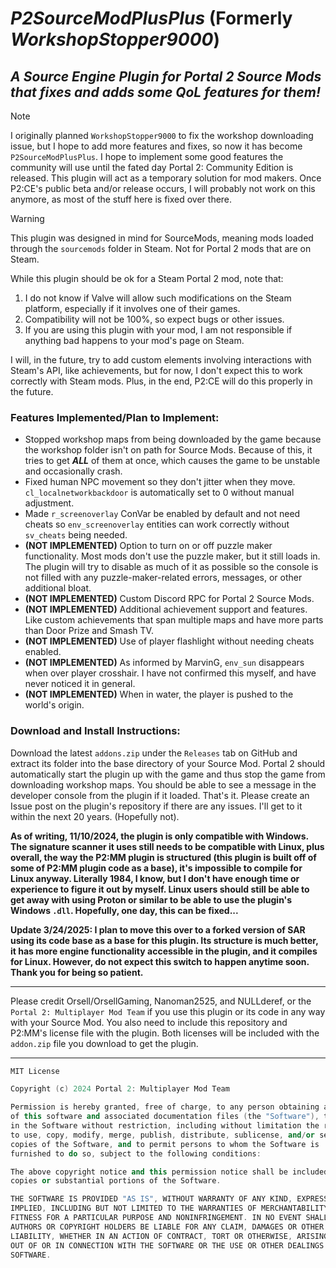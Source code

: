 # ***P2SourceModPlusPlus*** (Formerly ***WorkshopStopper9000***)

## ***A Source Engine Plugin for Portal 2 Source Mods that fixes and adds some QoL features for them!***

> [!NOTE]
> I originally planned `WorkshopStopper9000` to fix the workshop downloading issue, but I hope to add more features and fixes, so now it has become `P2SourceModPlusPlus`. I hope to implement some good features the community will use until the fated day Portal 2: Community Edition is released. This plugin will act as a temporary solution for mod makers. Once P2:CE's public beta and/or release occurs, I will probably not work on this anymore, as most of the stuff here is fixed over there.

> [!WARNING]
> This plugin was designed in mind for SourceMods, meaning mods loaded through the `sourcemods` folder in Steam. Not for Portal 2 mods that are on Steam.
>
> While this plugin should be ok for a Steam Portal 2 mod, note that:
>
> 1. I do not know if Valve will allow such modifications on the Steam platform, especially if it involves one of their games.
> 2. Compatibility will not be 100%, so expect bugs or other issues.
> 3. If you are using this plugin with your mod, I am not responsible if anything bad happens to your mod's page on Steam.
>
> I will, in the future, try to add custom elements involving interactions with Steam's API, like achievements, but for now, I don't expect this to work correctly with Steam mods. Plus, in the end, P2:CE will do this properly in the future.

### Features Implemented/Plan to Implement:

* Stopped workshop maps from being downloaded by the game because the workshop folder isn't on path for Source Mods. Because of this, it tries to get ***ALL*** of them at once, which causes the game to be unstable and occasionally crash.
* Fixed human NPC movement so they don't jitter when they move. `cl_localnetworkbackdoor` is automatically set to 0 without manual adjustment.
* Made `r_screenoverlay` ConVar be enabled by default and not need cheats so `env_screenoverlay` entities can work correctly without `sv_cheats` being needed.
* **(NOT IMPLEMENTED)** Option to turn on or off puzzle maker functionality. Most mods don't use the puzzle maker, but it still loads in. The plugin will try to disable as much of it as possible so the console is not filled with any puzzle-maker-related errors, messages, or other additional bloat.
* **(NOT IMPLEMENTED)** Custom Discord RPC for Portal 2 Source Mods.
* **(NOT IMPLEMENTED)** Additional achievement support and features. Like custom achievements that span multiple maps and have more parts than Door Prize and Smash TV.
* **(NOT IMPLEMENTED)** Use of player flashlight without needing cheats enabled.
* **(NOT IMPLEMENTED)** As informed by MarvinG, `env_sun` disappears when over player crosshair. I have not confirmed this myself, and have never noticed it in general.
* **(NOT IMPLEMENTED)** When in water, the player is pushed to the world's origin.

### Download and Install Instructions:

Download the latest `addons.zip` under the `Releases` tab on GitHub and extract its folder into the base directory of your Source Mod. Portal 2 should automatically start the plugin up with the game and thus stop the game from downloading workshop maps. You should be able to see a message in the developer console from the plugin if it loaded. That's it. Please create an Issue post on the plugin's repository if there are any issues. I'll get to it within the next 20 years. (Hopefully not).

**As of writing, 11/10/2024, the plugin is only compatible with Windows. The signature scanner it uses still needs to be compatible with Linux, plus overall, the way the P2:MM plugin is structured (this plugin is built off of some of P2:MM plugin code as a base), it's impossible to compile for Linux anyway. Literally 1984, I know, but I don't have enough time or experience to figure it out by myself. Linux users should still be able to get away with using Proton or similar to be able to use the plugin's Windows `.dll`. Hopefully, one day, this can be fixed...**

**Update 3/24/2025: I plan to move this over to a forked version of SAR using its code base as a base for this plugin. Its structure is much better, it has more engine functionality accessible in the plugin, and it compiles for Linux. However, do not expect this switch to happen anytime soon. Thank you for being so patient.**

***
Please credit Orsell/OrsellGaming, Nanoman2525, and NULLderef, or the `Portal 2: Multiplayer Mod Team` if you use this plugin or its code in any way with your Source Mod.
You also need to include this repository and P2:MM's license file with the plugin.
Both licenses will be included with the `addon.zip` file you download to get the plugin.
***

```c++
MIT License

Copyright (c) 2024 Portal 2: Multiplayer Mod Team

Permission is hereby granted, free of charge, to any person obtaining a copy
of this software and associated documentation files (the "Software"), to deal
in the Software without restriction, including without limitation the rights
to use, copy, modify, merge, publish, distribute, sublicense, and/or sell
copies of the Software, and to permit persons to whom the Software is
furnished to do so, subject to the following conditions:

The above copyright notice and this permission notice shall be included in all
copies or substantial portions of the Software.

THE SOFTWARE IS PROVIDED "AS IS", WITHOUT WARRANTY OF ANY KIND, EXPRESS OR
IMPLIED, INCLUDING BUT NOT LIMITED TO THE WARRANTIES OF MERCHANTABILITY,
FITNESS FOR A PARTICULAR PURPOSE AND NONINFRINGEMENT. IN NO EVENT SHALL THE
AUTHORS OR COPYRIGHT HOLDERS BE LIABLE FOR ANY CLAIM, DAMAGES OR OTHER
LIABILITY, WHETHER IN AN ACTION OF CONTRACT, TORT OR OTHERWISE, ARISING FROM,
OUT OF OR IN CONNECTION WITH THE SOFTWARE OR THE USE OR OTHER DEALINGS IN THE
SOFTWARE.
```
